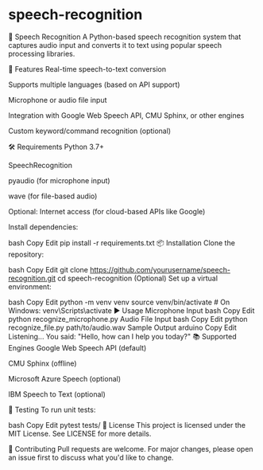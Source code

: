 # speech-recognition
🎤 Speech Recognition
A Python-based speech recognition system that captures audio input and converts it to text using popular speech processing libraries.

🚀 Features
Real-time speech-to-text conversion

Supports multiple languages (based on API support)

Microphone or audio file input

Integration with Google Web Speech API, CMU Sphinx, or other engines

Custom keyword/command recognition (optional)

🛠️ Requirements
Python 3.7+

SpeechRecognition

pyaudio (for microphone input)

wave (for file-based audio)

Optional: Internet access (for cloud-based APIs like Google)

Install dependencies:

bash
Copy
Edit
pip install -r requirements.txt
📦 Installation
Clone the repository:

bash
Copy
Edit
git clone https://github.com/yourusername/speech-recognition.git
cd speech-recognition
(Optional) Set up a virtual environment:

bash
Copy
Edit
python -m venv venv
source venv/bin/activate  # On Windows: venv\Scripts\activate
▶️ Usage
Microphone Input
bash
Copy
Edit
python recognize_microphone.py
Audio File Input
bash
Copy
Edit
python recognize_file.py path/to/audio.wav
Sample Output
arduino
Copy
Edit
Listening...
You said: "Hello, how can I help you today?"
📚 Supported Engines
Google Web Speech API (default)

CMU Sphinx (offline)

Microsoft Azure Speech (optional)

IBM Speech to Text (optional)

🧪 Testing
To run unit tests:

bash
Copy
Edit
pytest tests/
📄 License
This project is licensed under the MIT License. See LICENSE for more details.

🤝 Contributing
Pull requests are welcome. For major changes, please open an issue first to discuss what you'd like to change.

